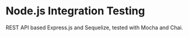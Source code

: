 # Node.js Integration Testing

REST API based Express.js and Sequelize, tested with Mocha and Chai.

